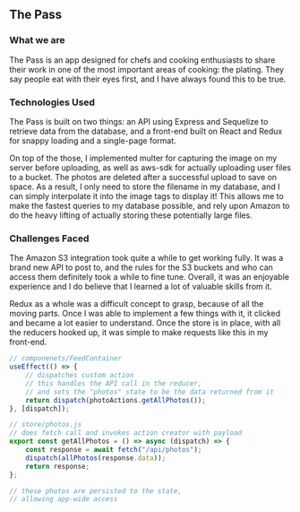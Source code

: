 ## The Pass

### What we are

The Pass is an app designed for chefs and cooking enthusiasts to share their work in one of the most important areas of cooking: the plating. They say people eat with their eyes first, and I have always found this to be true.

### Technologies Used

The Pass is built on two things: an API using Express and Sequelize to retrieve data from the database, and a front-end built on React and Redux for snappy loading and a single-page format.

On top of the those, I implemented multer for capturing the image on my server before uploading, as well as aws-sdk for actually uploading user files to a bucket. The photos are deleted after a successful upload to save on space. As a result, I only need to store the filename in my database, and I can simply interpolate it into the image tags to display it! This allows me to make the fastest queries to my database possible, and rely upon Amazon to do the heavy lifting of actually storing these potentially large files.

### Challenges Faced

The Amazon S3 integration took quite a while to get working fully. It was a brand new API to post to, and the rules for the S3 buckets and who can access them definitely took a while to fine tune. Overall, it was an enjoyable experience and I do believe that I learned a lot of valuable skills from it.

Redux as a whole was a difficult concept to grasp, because of all the moving parts. Once I was able to implement a few things with it, it clicked and became a lot easier to understand. Once the store is in place, with all the reducers hooked up, it was simple to make requests like this in my front-end.

```js
// componenets/FeedContainer
useEffect(() => {
	// dispatches custom action
	// this handles the API call in the reducer,
	// and sets the "photos" state to be the data returned from it
	return dispatch(photoActions.getAllPhotos());
}, [dispatch]);

// store/photos.js
// does fetch call and invokes action creator with payload
export const getAllPhotos = () => async (dispatch) => {
	const response = await fetch("/api/photos");
	dispatch(allPhotos(response.data));
	return response;
};

// these photos are persisted to the state,
// allowing app-wide access
```


